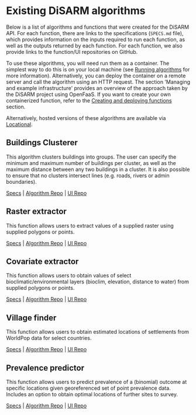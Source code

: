 # Existing DiSARM algorithms

Below is a list of algorithms and functions that were created for the DiSARM API. For each function, there are links to the specifications \(`SPECS.md` file\), which provides information on the inputs required to run each function, as well as the outputs returned by each function. For each function, we also provide links to the function/UI repositories on GitHub. 

To use these algorithms, you will need run them as a container. The simplest way to do this is on your local machine \(see [Running algorithms](using-the-api/) for more information\). Alternatively, you can deploy the container on a remote server and call the algorithm using an HTTP request. The section 'Managing and example infrastructure' provides an overview of the approach taken by the DiSARM project using OpenFaaS. If you want to create your own containerized function, refer to the [Creating and deploying functions](creating-and-deploying-functions/) section.

Alternatively, hosted versions of these algorithms are available via [Locational](https://www.locational.io/docs/disarm-algorithms.html).

## Buildings Clusterer

This algorithm clusters buildings into groups. The user can specify the minimum and maximum number of buildings per cluster, as well as the maximum distance between any two buildings in a cluster. It is also possible to ensure that no clusters intersect lines \(e.g. roads, rivers or admin boundaries\).

[Specs](https://github.com/disarm-platform/fn-dbscan-clusterer/blob/master/SPECS.md) \| [Algorithm Repo](https://github.com/disarm-platform/fn-dbscan-clusterer) \| [UI Repo](https://github.com/disarm-platform/ui-dbscan-clusterer)

## Raster extractor

This function allows users to extract values of a supplied raster using supplied polygons or points.

[Specs](https://github.com/disarm-platform/fn-raster-vector-summary-stats/blob/master/SPECS.md) \| [Algorithm Repo](https://github.com/disarm-platform/fn-raster-vector-summary-stats) \| [UI Repo](https://github.com/disarm-platform/ui-raster-vector-summary-stats/)

## Covariate extractor

This function allows users to obtain values of select bioclimatic/environmental layers \(bioclim, elevation, distance to water\) from supplied polygons or points.

[Specs](https://github.com/disarm-platform/fn-covariate-extractor/blob/master/SPECS.md) \| [Algorithm Repo](https://github.com/disarm-platform/fn-covariate-extractor) \| [UI Repo](https://github.com/disarm-platform/ui-covariate-extractor/)

## Village finder

This function allows users to obtain estimated locations of settlements from WorldPop data for select countries.

[Specs](https://github.com/disarm-platform/fn-village-finder/blob/master/SPECS.md) \| [Algorithm Repo](https://github.com/disarm-platform/fn-village-finder) \| [UI Repo](https://github.com/disarm-platform/ui-village-finder/)

## Prevalence predictor

This function allows users to predict prevalence of a \(binomial\) outcome at specific locations given georeferenced set of point prevalence data. Includes an option to obtain optimal locations of further sites to survey.

[Specs](https://github.com/disarm-platform/fn-prevalence-predictor-mgcv/blob/master/SPECS.md) \| [Algorithm Repo](https://github.com/disarm-platform/fn-prevalence-predictor-mgcv) \| [UI Repo](https://github.com/disarm-platform/ntd-shiny-points)

